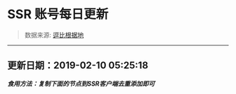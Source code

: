 # SSR 账号每日更新 
> 数据来源: [逗比根据地](https://doub.io/sszhfx/) 
----------------------------------------------
## 更新日期：2019-02-10 05:25:18 
***食用方法：复制下面的节点到SSR客户端去重添加即可***

 